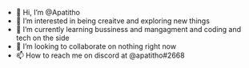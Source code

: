 - 👋 Hi, I’m @Apatitho
- 👀 I’m interested in being creaitve and exploring new things
- 🌱 I’m currently learning bussiness and mangagment and coding and tech on the side
- 💞️ I’m looking to collaborate on nothing right now
- 📫 How to reach me on discord at @apatitho#2668 

<!---
Apatitho/Apatitho is a ✨ special ✨ repository because its `README.md` (this file) appears on your GitHub profile.
You can click the Preview link to take a look at your changes.
--->
